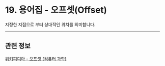 # 19. 용어집 - 오프셋(Offset)

지정한 지점으로 부터 상대적인 위치를 의미합니다.

***

## 관련 정보
[위키피디아 - 오프셋 (컴퓨터 과학)](https://ko.wikipedia.org/wiki/%EC%98%A4%ED%94%84%EC%85%8B_(%EC%BB%B4%ED%93%A8%ED%84%B0_%EA%B3%BC%ED%95%99))